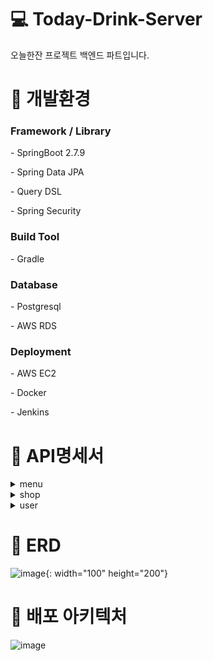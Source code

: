 # 💻 Today-Drink-Server
<p>오늘한잔 프로젝트 백엔드 파트입니다.</p>


# 🔧 개발환경
<h3>Framework / Library</h3>
<p>- SpringBoot 2.7.9</p>
<p>- Spring Data JPA</p>
<p>- Query DSL</p>
<p>- Spring Security</p>

<h3>Build Tool</h3>
<p>- Gradle</p>

<h3>Database</h3>
<p>- Postgresql </p>
<p>- AWS RDS</p>

<h3>Deployment</h3>
<p>- AWS EC2</p>
<p>- Docker</p>
<p>- Jenkins</p>


# 📄 API명세서
<details>
  <summary>menu</summary>

  **메뉴 조회**
  <br>
  ![image](https://github.com/Today-Drink/Today-Drink-Server/assets/83829352/030ddab2-1a33-4dfd-bd88-cbc6afeda4a7)
  
  **메뉴 등록**
   <br>
    ![image](https://github.com/Today-Drink/Today-Drink-Server/assets/83829352/6b32f56a-5bcc-4c55-9800-4e5c38674763)
    ![image](https://github.com/Today-Drink/Today-Drink-Server/assets/83829352/b8981c69-47e9-4cb5-9c2d-60a32542d371)

  **메뉴 수정**
   <br>
    ![image](https://github.com/Today-Drink/Today-Drink-Server/assets/83829352/62891392-ee5f-43c4-9fab-367fd4e21367)
    ![image](https://github.com/Today-Drink/Today-Drink-Server/assets/83829352/d3648949-a37d-44dd-814f-7a161670b048)

  **메뉴 삭제**
   <br>
    ![image](https://github.com/Today-Drink/Today-Drink-Server/assets/83829352/66a17696-2b9e-4f55-9430-26322839605d)

</details>
<details>
  <summary>shop</summary>
  
  **모든 가게 조회**
   <br>
    ![image](https://github.com/Today-Drink/Today-Drink-Server/assets/83829352/9d61ec5c-f0bc-4938-9ea5-e22810a0f9d9)

  **가게 등록**
   <br>
    ![image](https://github.com/Today-Drink/Today-Drink-Server/assets/83829352/d8ca6e1e-07de-4095-9c19-1dea262b130b)
    ![image](https://github.com/Today-Drink/Today-Drink-Server/assets/83829352/065951cc-6ada-41f5-a6ac-28d39130b50b)


  **가게 조회**
   <br>
    ![image](https://github.com/Today-Drink/Today-Drink-Server/assets/83829352/502ec580-3a29-4518-b311-4e87467ab05e)
    ![image](https://github.com/Today-Drink/Today-Drink-Server/assets/83829352/fb957e37-d051-433f-bb44-bc4836933268)


  **가게 정보 수정**
   <br>
    ![image](https://github.com/Today-Drink/Today-Drink-Server/assets/83829352/3ed0a543-f218-434a-ac7c-8dbf9c231430)
    ![image](https://github.com/Today-Drink/Today-Drink-Server/assets/83829352/380fdcaa-1b93-47dd-845f-6e8994a5d6e9)

  **가게 삭제**
   <br>
    ![image](https://github.com/Today-Drink/Today-Drink-Server/assets/83829352/cc019574-6ae5-47a4-b152-14b96228ee5a)

</details>
<details>
  <summary>user</summary>
  
  **회원가입**
   <br>
    ![image](https://github.com/Today-Drink/Today-Drink-Server/assets/83829352/488684ad-0d96-45de-961f-d49d320533f6)
    ![image](https://github.com/Today-Drink/Today-Drink-Server/assets/83829352/ce1f0151-1298-4935-958d-0d966de6d566)

  **관심 가게 등록**
   <br>
    ![image](https://github.com/Today-Drink/Today-Drink-Server/assets/83829352/c66e8b95-a3c8-497c-925d-2cc33f5683ae)
    ![image](https://github.com/Today-Drink/Today-Drink-Server/assets/83829352/d79d5d21-8102-43fc-bde8-49c6ba428ace)
  
  **로그인**
   <br>
    ![image](https://github.com/Today-Drink/Today-Drink-Server/assets/83829352/723b1d89-d7fd-462f-8563-2630a92386bc)
    ![image](https://github.com/Today-Drink/Today-Drink-Server/assets/83829352/936e925e-943a-4b4d-a761-8d58f07c5a1c)

  **가게 조회**
   <br>
    ![image](https://github.com/Today-Drink/Today-Drink-Server/assets/83829352/1bbc2a77-89b2-46a0-b01d-b24ab848b20f)

  **조건에 따라 가게 검색**
   <br>
    ![image](https://github.com/Today-Drink/Today-Drink-Server/assets/83829352/64b1c868-e9f3-4670-9f29-6a7876e9ae50)
    ![image](https://github.com/Today-Drink/Today-Drink-Server/assets/83829352/df999c03-b798-429a-8e5d-f3483a7c1a00)

  **사용자 정보 조회**
   <br>
    ![image](https://github.com/Today-Drink/Today-Drink-Server/assets/83829352/43233260-5320-464f-9344-8fbfa36b2a92)
    ![image](https://github.com/Today-Drink/Today-Drink-Server/assets/83829352/e49cc4d1-5bce-483e-906e-fb06b1eee574)
    ![image](https://github.com/Today-Drink/Today-Drink-Server/assets/83829352/45bcd48b-20cd-4f2d-906c-c3e519475f08)

</details>


# 📘 ERD
![image](https://github.com/Today-Drink/Today-Drink-Server/assets/86958447/202389e4-cbaf-4ceb-bf7d-fd93376ca4c4){: width="100" height="200"}

# 🔖 배포 아키텍처
![image](https://github.com/Today-Drink/Today-Drink-Server/assets/86958447/ca0d80eb-2333-49c2-8b02-7db42bf3e271)
